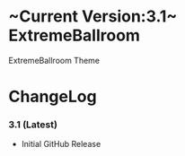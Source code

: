 ~Current Version:3.1~
ExtremeBallroom
===============

ExtremeBallroom Theme

ChangeLog
=========

### 3.1 (Latest)
* Initial GitHub Release
